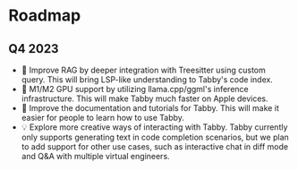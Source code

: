 # Roadmap

## Q4 2023
* 🔧 Improve RAG by deeper integration with Treesitter using custom query. This will bring LSP-like understanding to Tabby's code index.
* 🎁 M1/M2 GPU support by utilizing llama.cpp/ggml's inference infrastructure. This will make Tabby much faster on Apple devices.
* 📘 Improve the documentation and tutorials for Tabby. This will make it easier for people to learn how to use Tabby.
* 💡 Explore more creative ways of interacting with Tabby. Tabby currently only supports generating text in code completion scenarios, but we plan to add support for other use cases, such as interactive chat in diff mode and Q&A with multiple virtual engineers.
